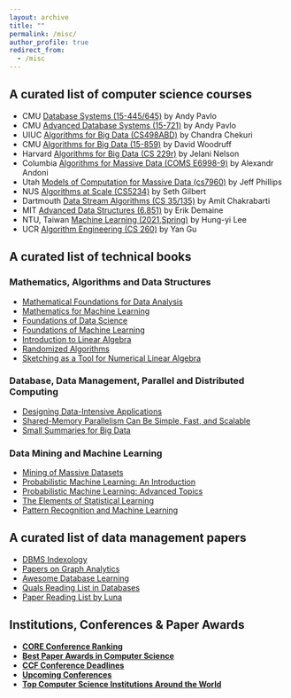 ```yaml
---
layout: archive
title: ""
permalink: /misc/
author_profile: true
redirect_from:
  - /misc
---
```



## A curated list of computer science courses
- CMU [Database Systems (15-445/645)](https://15445.courses.cs.cmu.edu/fall2019/schedule.html) by Andy Pavlo
- CMU [Advanced Database Systems (15-721)](https://15721.courses.cs.cmu.edu/spring2020/schedule.html) by Andy Pavlo
- UIUC [Algorithms for Big Data (CS498ABD)](https://courses.engr.illinois.edu/cs498abd/fa2020/) by Chandra Chekuri
- CMU [Algorithms for Big Data (15-859)](http://www.cs.cmu.edu/~dwoodruf/teaching/15859-fall20/index.html) by David Woodruff
- Harvard [Algorithms for Big Data (CS 229r)](http://people.seas.harvard.edu/~minilek/cs229r/fall15/index.html) by Jelani Nelson
- Columbia [Algorithms for Massive Data (COMS E6998-9)](http://www.cs.columbia.edu/~andoni/algoS19/index.html) by Alexandr Andoni
- Utah [Models of Computation for Massive Data (cs7960)](https://www.cs.utah.edu/~jeffp/teaching/cs7960.html) by Jeff Phillips
- NUS [Algorithms at Scale (CS5234)](https://www.comp.nus.edu.sg/~gilbert/CS5234/) by Seth Gilbert
- Dartmouth [Data Stream Algorithms (CS 35/135)](https://www.cs.dartmouth.edu/~ac/Teach/CS35-Spring20) by Amit Chakrabarti
- MIT [Advanced Data Structures (6.851)](http://courses.csail.mit.edu/6.851/spring14/) by Erik Demaine
- NTU, Taiwan [Machine Learning (2021,Spring)](https://speech.ee.ntu.edu.tw/~hylee/ml/2021-spring.html) by Hung-yi Lee
- UCR [Algorithm Engineering (CS 260)](https://www.cs.ucr.edu/~ygu/teaching/algeng/algeng.html) by Yan Gu

## A curated list of technical books
### Mathematics, Algorithms and Data Structures
- [Mathematical Foundations for Data Analysis](https://mathfordata.github.io)
- [Mathematics for Machine Learning](https://mml-book.com)
- [Foundations of Data Science](http://www.cs.cornell.edu/jeh/book.pdf)
- [Foundations of Machine Learning](https://cs.nyu.edu/~mohri/mlbook/)
- [Introduction to Linear Algebra](http://math.mit.edu/~gs/linearalgebra/)
- [Randomized Algorithms](https://www.cambridge.org/core/books/randomized-algorithms/6A3E5CD760B0DDBA3794A100EE2843E8)
- [Sketching as a Tool for Numerical Linear Algebra](http://www.cs.cmu.edu/afs/cs/user/dwoodruf/www/wNow3.pdf)

### Database, Data Management, Parallel and Distributed Computing
- [Designing Data-Intensive Applications](http://xfido.com/pdf/designing-data-intensive-applications.pdf)
- [Shared-Memory Parallelism Can Be Simple, Fast, and Scalable](http://www.cs.cmu.edu/~jshun/thesis.pdf)
- [Small Summaries for Big Data](http://dimacs.rutgers.edu/~graham/ssbd.html)

### Data Mining and Machine Learning
- [Mining of Massive Datasets](http://www.mmds.org)
- [Probabilistic Machine Learning: An Introduction](https://probml.github.io/pml-book/book1.html)
- [Probabilistic Machine Learning: Advanced Topics](https://probml.github.io/pml-book/book2.html)
- [The Elements of Statistical Learning](https://hastie.su.domains/Papers/ESLII.pdf)
- [Pattern Recognition and Machine Learning](https://www.microsoft.com/en-us/research/publication/pattern-recognition-machine-learning/)

## A curated list of data management papers
- [DBMS Indexology](https://github.com/yingjunwu/DBMS-Indexology)
- [Papers on Graph Analytics](https://people.csail.mit.edu/jshun/graph.shtml)
- [Awesome Database Learning](https://github.com/pingcap/awesome-database-learning)
- [Quals Reading List in Databases](https://db.cs.washington.edu/internals.html)
- [Paper Reading List by Luna](https://lunadong.com/resources.htm#paper)

## Institutions, Conferences & Paper Awards
- [**CORE Conference Ranking**](http://portal.core.edu.au/conf-ranks/?search=&by=all&source=CORE2021&sort=arank&page=1)
- [**Best Paper Awards in Computer Science**](https://jeffhuang.com/best_paper_awards.html)
- [**CCF Conference Deadlines**](https://ccfddl.github.io)
- [**Upcoming Conferences**](http://www.conferencelist.info/upcoming.html)
- [**Top Computer Science Institutions Around the World**](http://csrankings.org)

<!-- ## Conferences of Interest
<iframe src="https://confsearch.ethz.ch/confsearch/faces/pages/staticresults.jsp?query=sigmod%20vldb%20kdd%20icde%20www%20wsdm%20cikm%20edbt%20icdm%20icdt%20cidr%20icml%20NeurIPS%20ijcai%20aaai&sortMode=1&graphicView=0" width="800" height="760" frameborder="0" scrolling="no"></iframe> -->
